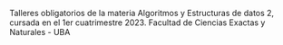 Talleres obligatorios de la materia Algoritmos y Estructuras de datos 2, cursada en el 1er cuatrimestre 2023.
Facultad de Ciencias Exactas y Naturales - UBA
